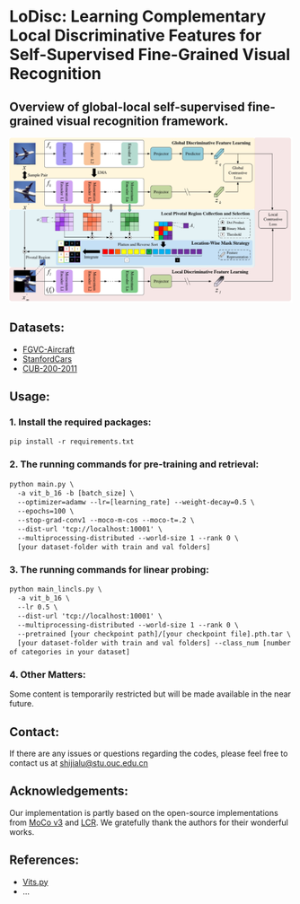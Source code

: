 # LoDisc: Learning Complementary Local Discriminative Features for Self-Supervised Fine-Grained Visual Recognition
## Overview of global-local self-supervised fine-grained visual recognition framework.
![overview](overview.jpg)

## Datasets:
* [FGVC-Aircraft](https://paperswithcode.com/dataset/fgvc-aircraft-1)
* [StanfordCars](https://paperswithcode.com/dataset/stanford-cars)
* [CUB-200-2011](https://paperswithcode.com/dataset/cub-200-2011)

## Usage:
### 1. Install the required packages:

```
pip install -r requirements.txt
```

### 2. The running commands for pre-training and retrieval:
```
python main.py \
  -a vit_b_16 -b [batch_size] \
  --optimizer=adamw --lr=[learning_rate] --weight-decay=0.5 \
  --epochs=100 \
  --stop-grad-conv1 --moco-m-cos --moco-t=.2 \
  --dist-url 'tcp://localhost:10001' \
  --multiprocessing-distributed --world-size 1 --rank 0 \
  [your dataset-folder with train and val folders]
```
### 3. The running commands for linear probing:
```
python main_lincls.py \
  -a vit_b_16 \
  --lr 0.5 \
  --dist-url 'tcp://localhost:10001' \
  --multiprocessing-distributed --world-size 1 --rank 0 \
  --pretrained [your checkpoint path]/[your checkpoint file].pth.tar \
  [your dataset-folder with train and val folders] --class_num [number of categories in your dataset]
```
### 4. Other Matters:
Some content is temporarily restricted but will be made available in the near future.

## Contact:
If there are any issues or questions regarding the codes, please feel free to contact us at shijialu@stu.ouc.edu.cn

## Acknowledgements:
Our implementation is partly based on the open-source implementations from [MoCo v3](https://github.com/facebookresearch/moco-v3) and [LCR](https://github.com/GANPerf/LCR). We gratefully thank the authors for their wonderful works.

## References:
* [Vits.py](https://github.com/pytorch/vision/blob/main/torchvision/models/vision_transformer.py)
* ...


